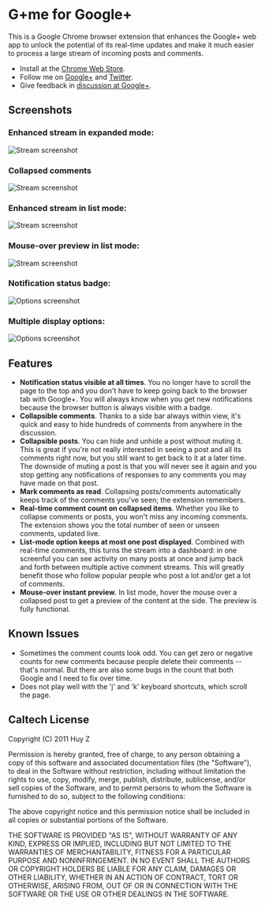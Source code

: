 G+me for Google+
================

This is a Google Chrome browser extension that enhances the Google+ web app
to unlock the potential of its real-time updates and make it much easier to
process a large stream of incoming posts and comments.

- Install at the [Chrome Web Store](http://goo.gl/jlY8E).
- Follow me on [Google+](http://goo.gl/UmSoR) and [Twitter](http://twitter.com/huyplus).
- Give feedback in [discussion at Google+](http://goo.gl/VwkwX).


Screenshots
-----------

### Enhanced stream in expanded mode: ###

![Stream
screenshot](google-plus-me/raw/master/screenshots/screenshot-gpme-expanded-fullsize.png)

### Collapsed comments ###

![Stream
screenshot](google-plus-me/raw/master/screenshots/screenshot-gpme-collapsed-comments.png)

### Enhanced stream in list mode: ###

![Stream
screenshot](google-plus-me/raw/master/screenshots/screenshot-gpme-stream-fullsize.png)

### Mouse-over preview in list mode: ###

![Stream
screenshot](google-plus-me/raw/master/screenshots/screenshot-gpme-preview.png)

### Notification status badge: ###

![Options
screenshot](google-plus-me/raw/master/screenshots/screenshot-gpme-browser-icon.png)

### Multiple display options: ###

![Options
screenshot](google-plus-me/raw/master/screenshots/screenshot-gpme-options.png)

Features
--------
 *  **Notification status visible at all times**.  You no longer have to scroll
    the page to the top and you don't have to keep going back to the browser
    tab with Google+.  You will always know when you get new notifications
    because the browser button is always visible with a badge.
 *  **Collapsible comments**. Thanks to a side bar always within view, it's quick
    and easy to hide hundreds of comments from anywhere in the discussion.
 *  **Collapsible posts**.  You can hide and unhide a post without muting it.
    This is great if you're not really interested in seeing a post and all its
    comments right now, but you still want to get back to it at a later time.
    The downside of muting a post is that you will never see it again and
    you stop getting any notifications of responses to any comments you may
    have made on that post.
 *  **Mark comments as read**. Collapsing posts/comments automatically
    keeps track of the comments you've seen; the extension remembers.
 *  **Real-time comment count on collapsed items**.  Whether you like to collapse
    comments or posts, you won't miss any incoming comments.  The extension shows you
    the total number of seen or unseen comments, updated live.
 *  **List-mode option keeps at most one post displayed**.  Combined with
    real-time comments, this turns the stream into a dashboard: in one
    screenful you can see activity on many posts at once and jump back and
    forth between multiple active comment streams. This will greatly benefit
    those who follow popular people who post a lot and/or get a lot of comments.
 *  **Mouse-over instant preview**.  In list mode, hover the mouse over a
    collapsed post to get a preview of the content at the side.  The preview is fully
    functional.

Known Issues
------------
 *  Sometimes the comment counts look odd. You can get zero or negative counts
    for new comments because people delete their comments -- that's normal.
    But there are also some bugs in the count that both Google and I need to
    fix over time.
 *  Does not play well with the 'j' and 'k' keyboard shortcuts, which scroll
    the page.


Caltech License
---------------

Copyright (C) 2011 Huy Z

Permission is hereby granted, free of charge, to any person obtaining
a copy of this software and associated documentation files (the
"Software"), to deal in the Software without restriction, including
without limitation the rights to use, copy, modify, merge, publish,
distribute, sublicense, and/or sell copies of the Software, and to
permit persons to whom the Software is furnished to do so, subject to
the following conditions:

The above copyright notice and this permission notice shall be
included in all copies or substantial portions of the Software.

THE SOFTWARE IS PROVIDED "AS IS", WITHOUT WARRANTY OF ANY KIND,
EXPRESS OR IMPLIED, INCLUDING BUT NOT LIMITED TO THE WARRANTIES OF
MERCHANTABILITY, FITNESS FOR A PARTICULAR PURPOSE AND
NONINFRINGEMENT. IN NO EVENT SHALL THE AUTHORS OR COPYRIGHT HOLDERS BE
LIABLE FOR ANY CLAIM, DAMAGES OR OTHER LIABILITY, WHETHER IN AN ACTION
OF CONTRACT, TORT OR OTHERWISE, ARISING FROM, OUT OF OR IN CONNECTION
WITH THE SOFTWARE OR THE USE OR OTHER DEALINGS IN THE SOFTWARE.
